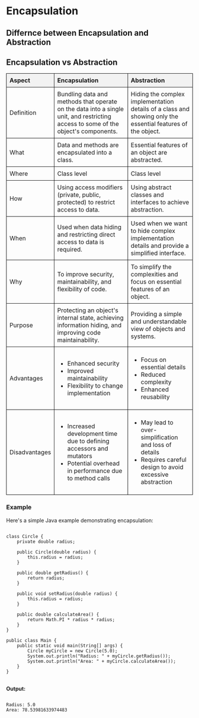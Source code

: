 <h1>Encapsulation</h2>
<h2>Differnce between Encapsulation and Abstraction</h2>
<!DOCTYPE html>
<html lang="en">
<head>
<meta charset="UTF-8">
<meta name="viewport" content="width=device-width, initial-scale=1.0">
<title>Encapsulation vs Abstraction</title>
<style>
    table {
        width: 100%;
        border-collapse: collapse;
    }
    th, td {
        border: 1px solid black;
        padding: 8px;
        text-align: left;
    }
    th {
        background-color: #f2f2f2;
    }
</style>
</head>
<body>

<h2>Encapsulation vs Abstraction</h2>

<table>
    <tr>
        <th>Aspect</th>
        <th>Encapsulation</th>
        <th>Abstraction</th>
    </tr>
    <tr>
        <td>Definition</td>
        <td>Bundling data and methods that operate on the data into a single unit, and restricting access to some of the object's components.</td>
        <td>Hiding the complex implementation details of a class and showing only the essential features of the object.</td>
    </tr>
    <tr>
        <td>What</td>
        <td>Data and methods are encapsulated into a class.</td>
        <td>Essential features of an object are abstracted.</td>
    </tr>
    <tr>
        <td>Where</td>
        <td>Class level</td>
        <td>Class level</td>
    </tr>
    <tr>
        <td>How</td>
        <td>Using access modifiers (private, public, protected) to restrict access to data.</td>
        <td>Using abstract classes and interfaces to achieve abstraction.</td>
    </tr>
    <tr>
        <td>When</td>
        <td>Used when data hiding and restricting direct access to data is required.</td>
        <td>Used when we want to hide complex implementation details and provide a simplified interface.</td>
    </tr>
    <tr>
        <td>Why</td>
        <td>To improve security, maintainability, and flexibility of code.</td>
        <td>To simplify the complexities and focus on essential features of an object.</td>
    </tr>
    <tr>
        <td>Purpose</td>
        <td>Protecting an object's internal state, achieving information hiding, and improving code maintainability.</td>
        <td>Providing a simple and understandable view of objects and systems.</td>
    </tr>
    <tr>
        <td>Advantages</td>
        <td>
            <ul>
                <li>Enhanced security</li>
                <li>Improved maintainability</li>
                <li>Flexibility to change implementation</li>
            </ul>
        </td>
        <td>
            <ul>
                <li>Focus on essential details</li>
                <li>Reduced complexity</li>
                <li>Enhanced reusability</li>
            </ul>
        </td>
    </tr>
    <tr>
        <td>Disadvantages</td>
        <td>
            <ul>
                <li>Increased development time due to defining accessors and mutators</li>
                <li>Potential overhead in performance due to method calls</li>
            </ul>
        </td>
        <td>
            <ul>
                <li>May lead to over-simplification and loss of details</li>
                <li>Requires careful design to avoid excessive abstraction</li>
            </ul>
        </td>
    </tr>
</table>

<h3>Example</h3>

<p>Here's a simple Java example demonstrating encapsulation:</p>

<pre>
<code>
class Circle {
    private double radius;

    public Circle(double radius) {
        this.radius = radius;
    }

    public double getRadius() {
        return radius;
    }

    public void setRadius(double radius) {
        this.radius = radius;
    }

    public double calculateArea() {
        return Math.PI * radius * radius;
    }
}

public class Main {
    public static void main(String[] args) {
        Circle myCircle = new Circle(5.0);
        System.out.println("Radius: " + myCircle.getRadius());
        System.out.println("Area: " + myCircle.calculateArea());
    }
}
</code>
</pre>

<p><strong>Output:</strong></p>
<pre>
<code>
Radius: 5.0
Area: 78.53981633974483
</code>
</pre>

</body>
</html>

